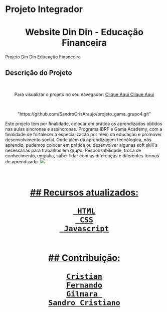 # Projeto Integrador 

<h1 align="center">Website Din Din - Educação Financeira</h1>
Projeto Din Din Educação Financeira


## Descrição do Projeto
<br>
<p align="center"> Para visualizar o projeto no seu navegador:
 <a href="https:// https://user-images.githubusercontent.com/50848988/239696592-73c42717-4210-4226-86c4-7158a505e32c.gif/"> Clique Aqui <a/>
 <a href="https:// projeto-dindin.netlify.app/"> Clique Aqui <a/>
</p>
<br>
<p align="center">"https://github.com/SandroCrisAraujo/projeto_gama_grupo4.git"</p>
Este projeto tem por finalidade, colocar em prática os aprendizados obtidos nas aulas sincronas e assincronas. 
Programa IBRF e Gama Academy, com a finalidade de fortalecer a especialização por meio da educação e promover desenvolvimento social.
	 Onde além da aprendizagem tecnólogica, nós aprendiz, pudemos colocar em prática ou desenvolver algunas soft skill´s necessárias para trabalhos em  grupo:
	 Responsabilidade, troca de conhecimento, empatia, saber lidar com as diferenças e diferentes formas de aprendizado.
<img src="https://1drv.ms/i/s!ArGRlfRvBEWFiyx8-SEI9ho66Wtz?e=8hxAkq"/>
 
<h1 align="center">
    <a href="https://github.com/SandroCrisAraujo/projeto_gama_grupo4.git">
</p>
<br>
## Recursos atualizados:
		
	 HTML
	 CSS
	 Javascript
	 
</p>
<br>
## Contribuição:
	
	Cristian
	Fernando
	Gilmara 
	Sandro Cristiano












